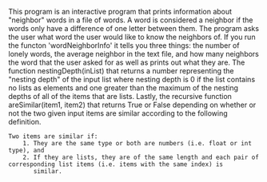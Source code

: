 This program is an interactive program that prints information about "neighbor" words in a file of words. A word is considered a neighbor 
if the words only have a difference of one letter between them. The program asks the user what word the user would like to know the
neighbors of. If you run the functon 'wordNeighborInfo' it tells you three things: the number of lonely words, the average neighbor in 
the text file, and how many neighbors the word that the user asked for as well as prints out what they are. The function 
nestingDepth(inList) that returns a number representing the "nesting depth" of the input list where nesting depth is 
0 if the list contains no lists as elements and one greater than the maximum of the nesting depths of all of the items that are lists.
Lastly, the recursive function areSimilar(item1, item2) that returns True or False depending on whether or not the two given input items 
are similar according to the following definition.

    Two items are similar if:
        1. They are the same type or both are numbers (i.e. float or int type), and
        2. If they are lists, they are of the same length and each pair of corresponding list items (i.e. items with the same index) is 
           similar.
